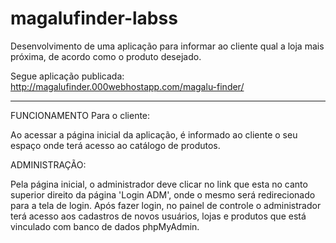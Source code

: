 # magalufinder-labss

Desenvolvimento de uma aplicação para informar ao cliente qual a loja mais próxima, de acordo como o produto desejado.

Segue aplicação publicada:
http://magalufinder.000webhostapp.com/magalu-finder/

------------------------------------------------------------------------------------------------------------------------------------------

FUNCIONAMENTO
Para o cliente:

Ao acessar a página inicial da aplicação, é informado ao cliente o seu espaço onde terá acesso ao catálogo de produtos.

ADMINISTRAÇÃO:

Pela página inicial, o administrador deve clicar no link que esta no canto superior direito da página 'Login ADM', onde o mesmo será redirecionado para a tela de login.
  Após fazer login, no painel de controle o administrador terá acesso aos cadastros de novos usuários, lojas e produtos que está vinculado com banco de dados phpMyAdmin.

